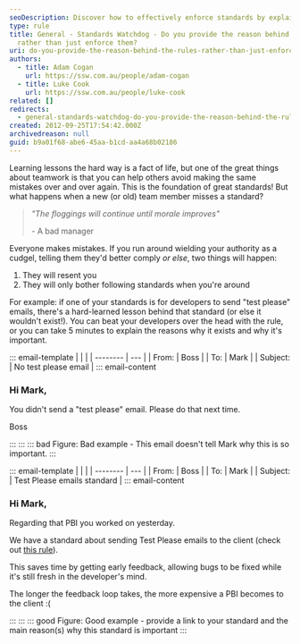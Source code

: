 ```yaml
---
seoDescription: Discover how to effectively enforce standards by explaining their importance, fostering better teamwork and avoiding repeated mistakes
type: rule
title: General - Standards Watchdog - Do you provide the reason behind the rules
  rather than just enforce them?
uri: do-you-provide-the-reason-behind-the-rules-rather-than-just-enforce-them
authors:
  - title: Adam Cogan
    url: https://ssw.com.au/people/adam-cogan
  - title: Luke Cook
    url: https://ssw.com.au/people/luke-cook
related: []
redirects:
  - general-standards-watchdog-do-you-provide-the-reason-behind-the-rules-rather-than-just-enforce-them
created: 2012-09-25T17:54:42.000Z
archivedreason: null
guid: b9a01f68-abe6-45aa-b1cd-aa4a68b02186
---
```


Learning lessons the hard way is a fact of life, but one of the great things about teamwork is that you can help others avoid making the same mistakes over and over again. This is the foundation of great standards! But what happens when a new (or old) team member misses a standard?

<!--endintro-->

> *"The floggings will continue until morale improves"*
> 
> \- A bad manager

Everyone makes mistakes. If you run around wielding your authority as a cudgel, telling them they'd better comply *or else*, two things will happen:

1. They will resent you
2. They will only bother following standards when you're around

For example: if one of your standards is for developers to send "test please" emails, there's a hard-learned lesson behind that standard (or else it wouldn't exist!). You can beat your developers over the head with the rule, or you can take 5 minutes to explain the reasons why it exists and why it's important.

::: email-template
|          |     |
| -------- | --- |
| From:    | Boss |
| To:      | Mark |
| Subject: | No test please email |
::: email-content  

### Hi Mark,

You didn't send a "test please" email. Please do that next time.

Boss

:::
:::
::: bad
Figure: Bad example - This email doesn't tell Mark why this is so important. 
:::


::: email-template
|          |     |
| -------- | --- |
| From:    | Boss |
| To:      | Mark |
| Subject: | Test Please emails standard |
::: email-content  

### Hi Mark,

Regarding that PBI you worked on yesterday.

We have a standard about sending Test Please emails to the client (check out [this rule](/request-a-test-please/)).

This saves time by getting early feedback, allowing bugs to be fixed while it's still fresh in the developer's mind.

The longer the feedback loop takes, the more expensive a PBI becomes to the client :(

:::
:::
::: good
Figure: Good example - provide a link to your standard and the main reason(s) why this standard is important
:::